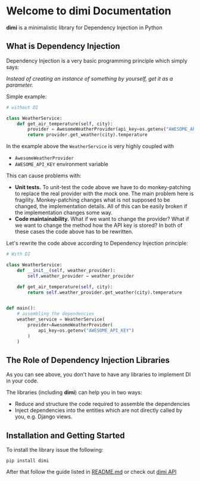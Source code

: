 # Welcome to dimi Documentation

**dimi** is a minimalistic library for Dependency Injection in Python

## What is Dependency Injection

Dependency Injection is a very basic programming principle which simply says:

*Instead of creating an instance of something by yourself, get it as a parameter.*

Simple example:

```python
# without DI

class WeatherService:
    def get_air_temperature(self, city):
        provider = AwesomeWeatherProvider(api_key=os.getenv("AWESOME_API_KEY"))
        return provider.get_weather(city).temperature
```

In the example above the `WeatherService` is very highly coupled with

* `AwesomeWeatherProvider`
* `AWESOME_API_KEY` environment variable

This can cause problems with:

* **Unit tests.** To unit-test the code above we have to do monkey-patching to replace the real provider with the mock one. The main problem here is fragility. Monkey-patching changes what is not supposed to be changed, the implementation details. All of this can be easily broken if the implementation changes some way.
* **Code maintainability.** What if we want to change the provider? What if we want to change the method how the API key is stored? In both of these cases the code above has to be rewritten.

Let's rewrite the code above according to Dependency Injection principle:

```python
# With DI

class WeatherService:
    def __init__(self, weather_provider):
        self.weather_provider = weather_provider

    def get_air_temperature(self, city):
        return self.weather_provider.get_weather(city).temperature


def main():
    # assembling the dependencies
    weather_service = WeatherService(
        provider=AwesomeWeatherProvider(
            api_key=os.getenv("AWESOME_API_KEY")
        )
    )
```

## The Role of Dependency Injection Libraries

As you can see above, you don't have to have any libraries to implement DI in your code.

The libraries (including **dimi**) can help you in two ways:

* Reduce and structure the code required to assemble the dependencies
* Inject dependencies into the entities which are not directly called by you, e.g. Django views.


## Installation and Getting Started

To install the library issue the following:

```
pip install dimi
```

After that follow the guide listed in [README.md](https://github.com/amyasnikov/dimi?tab=readme-ov-file#getting-started) or check out [dimi API](di_api.md)
